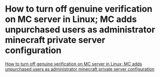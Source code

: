 # How to turn off genuine verification on MC server in Linux; MC adds unpurchased users as administrator minecraft private server configuration
[How to turn off genuine verification on MC server in Linux; MC adds unpurchased users as administrator minecraft private server configuration](https://aiwithcloud.com/2022/09/15/how_to_turn_off_genuine_verification_on_mc_server_in_linux_mc_adds_unpurchased_users_as_administrator_minecraft_private_server_configuration/)